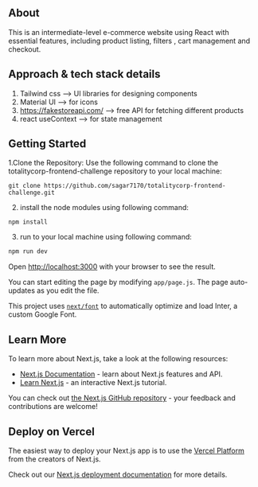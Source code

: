 ## About 
This is an intermediate-level e-commerce website using React with essential features, including product listing, filters , cart management and checkout.

## Approach & tech stack details
1. Tailwind css --> UI libraries for designing components
2. Material UI  --> for icons
3. https://fakestoreapi.com/ --> free API for fetching different products
4. react useContext --> for state management
   
## Getting Started

1.Clone the Repository: Use the following command to clone the totalitycorp-frontend-challenge repository to your local machine:

```base
git clone https://github.com/sagar7170/totalitycorp-frontend-challenge.git
```
2. install the node modules using following command:
```base
npm install
```
3. run to your local machine using following command:
```bash
npm run dev
```
Open [http://localhost:3000](http://localhost:3000) with your browser to see the result.

You can start editing the page by modifying `app/page.js`. The page auto-updates as you edit the file.

This project uses [`next/font`](https://nextjs.org/docs/basic-features/font-optimization) to automatically optimize and load Inter, a custom Google Font.




## Learn More

To learn more about Next.js, take a look at the following resources:

- [Next.js Documentation](https://nextjs.org/docs) - learn about Next.js features and API.
- [Learn Next.js](https://nextjs.org/learn) - an interactive Next.js tutorial.

You can check out [the Next.js GitHub repository](https://github.com/vercel/next.js/) - your feedback and contributions are welcome!

## Deploy on Vercel

The easiest way to deploy your Next.js app is to use the [Vercel Platform](https://vercel.com/new?utm_medium=default-template&filter=next.js&utm_source=create-next-app&utm_campaign=create-next-app-readme) from the creators of Next.js.

Check out our [Next.js deployment documentation](https://nextjs.org/docs/deployment) for more details.
